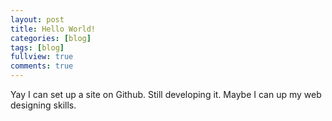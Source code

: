 ```yaml
---
layout: post
title: Hello World!
categories: [blog]
tags: [blog]
fullview: true
comments: true
---
```


Yay I can set up a site on Github. Still developing it. Maybe I can up my web designing skills.
